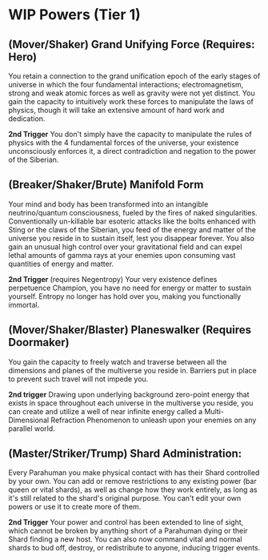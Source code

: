 # WIP Powers (Tier 1)

## (Mover/Shaker) Grand Unifying Force (Requires: Hero) 
You retain a connection to the grand unification epoch of the early stages of universe in which the four fundamental interactions; electromagnetism, strong and weak atomic forces as well as gravity were not yet distinct. You gain the capacity to intuitively work these forces to manipulate the laws of physics, though it will take an extensive amount of hard work and dedication. 

**2nd Trigger** You don't simply have the capacity to manipulate the rules of physics with the 4 fundamental forces of the universe, your existence unconsciously enforces it, a direct contradiction and negation to the power of the Siberian.

## (Breaker/Shaker/Brute) Manifold Form 
Your mind and body has been transformed into an intangible neutrino/quantum consciousness, fueled by the fires of naked singularities. Conventionally un-killable bar esoteric attacks like the bolts enhanced with Sting or the claws of the Siberian, you feed of the energy and matter of the universe you reside in to sustain itself, lest you disappear forever. You also gain an unusual high control over your gravitational field and can expel lethal amounts of gamma rays at your enemies  upon consuming vast quantities of energy and matter. 

**2nd Trigger** (requires Negentropy) Your very existence defines perpetuence Champion, you have no need for energy or matter to sustain yourself. Entropy no longer has hold over you, making you functionally immortal.

## (Mover/Shaker/Blaster) Planeswalker (Requires Doormaker) 
You gain the capacity to freely watch and traverse between all the dimensions and planes of the multiverse you reside in. Barriers put in place to prevent such travel will  not impede you.

**2nd trigger** Drawing upon  underlying background zero-point energy that exists in space throughout each universe in the multiverse you reside, you can create and utilize a   well of  near infinite energy called a  Multi-Dimensional Refraction Phenomenon to unleash upon your enemies on any parallel world.

## (Master/Striker/Trump) Shard Administration:
Every Parahuman you make physical contact with has their Shard controlled by your own. You can add or remove restrictions to any existing power (bar queen or vital shards), as well as change how they work entirely, as long as it's still related to the shard's original purpose. You can't edit your own powers or use it to create more of them.

**2nd Trigger** Your power and control has been extended to line of sight, which cannot be broken by anything short of a Parahuman dying or their Shard finding a new host. You can also now command vital and normal shards to bud off, destroy, or redistribute to anyone, inducing trigger events.
